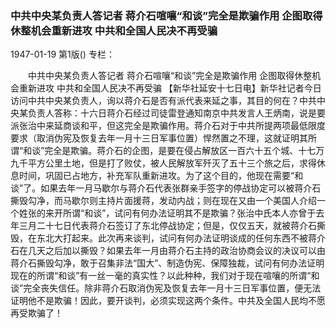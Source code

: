 ### 中共中央某负责人答记者  蒋介石喧嚷“和谈”完全是欺骗作用  企图取得休整机会重新进攻  中共和全国人民决不再受骗

1947-01-19
第1版()
专栏：

　　中共中央某负责人答记者
    蒋介石喧嚷“和谈”完全是欺骗作用
    企图取得休整机会重新进攻
    中共和全国人民决不再受骗
    【新华社延安十七日电】新华社记者今日访问中共中央某负责人，询以蒋介石是否有派代表来延之事，其目的何在？中共中央某负责人答称：十六日蒋介石经过司徒雷登通知南京中共发言人王炳南，说是要派张治中来延商谈和平，但这完全是欺骗作用。蒋介石对于中共所提两项最低限度要求（取消伪宪及恢复去年一月十三日军事位置）悍然置之不理，这就证明其所谓“和谈”完全是欺骗。蒋介石的企图，是要在侵占解放区一百六十五个城、十七万九千平方公里土地，但是打了败仗，被人民解放军歼灭了五十三个旅之后，求得休息时间，巩固已占地方，补充军队重新进攻。为了这个目的，他现在需要“和谈”了。如果去年一月马歇尔与蒋介石代表张群亲手签字的停战协定可以被蒋介石撕毁勾净，而马歇尔则主持片面援蒋，发动内战；则在现在又由一个美国人介绍一个姓张的来开所谓“和谈”，试问有何办法证明其不是欺骗？张治中氏本人亦曾于去年三月二十七日代表蒋介石签订了东北停战协定；但是，仅仅五天，就被蒋介石撕毁，在东北大打起来。此次再来谈判，试问有何办法证明谈成的任何东西不被蒋介石在几天之后加以撕毁？如果去年一月由蒋介石主持的政治协商会议的决议可以由蒋介石撕毁勾净，敢于召集非法“国大”、制造伪宪、保障独裁，试问有何办法证明现在的所谓“和谈”有一丝一毫的真实性？以此种种，我们对于现在喧嚷的所谓“和谈”完全丧失信任。除非蒋介石取消伪宪及恢复去年一月十三日军事位置，便无法证明他不是欺骗！因此，要开谈判，必须实现这两个条件。中共及全国人民均不愿再受欺骗了！
